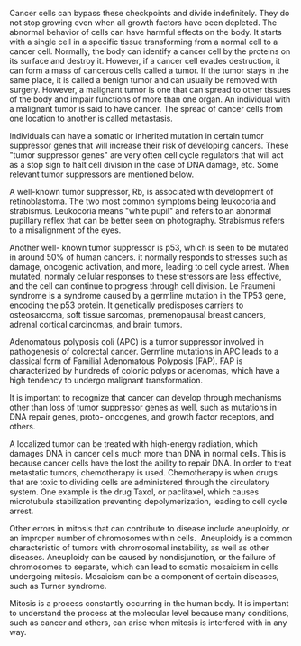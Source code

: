 Cancer cells can bypass these checkpoints and divide indefinitely. They do not stop growing even when all growth factors have been depleted. The abnormal behavior of cells can have harmful effects on the body. It starts with a single cell in a specific tissue transforming from a normal cell to a cancer cell. Normally, the body can identify a cancer cell by the proteins on its surface and destroy it. However, if a cancer cell evades destruction, it can form a mass of cancerous cells called a tumor. If the tumor stays in the same place, it is called a benign tumor and can usually be removed with surgery. However, a malignant tumor is one that can spread to other tissues of the body and impair functions of more than one organ. An individual with a malignant tumor is said to have cancer. The spread of cancer cells from one location to another is called metastasis.

Individuals can have a somatic or inherited mutation in certain tumor suppressor genes that will increase their risk of developing cancers. These "tumor suppressor genes" are very often cell cycle regulators that will act as a stop sign to halt cell division in the case of DNA damage, etc. Some relevant tumor suppressors are mentioned below.

A well-known tumor suppressor, Rb, is associated with development of retinoblastoma. The two most common symptoms being leukocoria and strabismus. Leukocoria means "white pupil" and refers to an abnormal pupillary reflex that can be better seen on photography. Strabismus refers to a misalignment of the eyes.

Another well- known tumor suppressor is p53, which is seen to be mutated in around 50% of human cancers. it normally responds to stresses such as damage, oncogenic activation, and more, leading to cell cycle arrest. When mutated, normaly cellular responses to these stressors are less effective, and the cell can continue to progress through cell division. Le Fraumeni syndrome is a syndrome caused by a germline mutation in the TP53 gene, encoding the p53 protein. It genetically predisposes carriers to osteosarcoma, soft tissue sarcomas, premenopausal breast cancers, adrenal cortical carcinomas, and brain tumors.

Adenomatous polyposis coli (APC) is a tumor suppressor involved in pathogenesis of colorectal cancer. Germline mutations in APC leads to a classical form of Familial Adenomatous Polyposis (FAP). FAP is characterized by hundreds of colonic polyps or adenomas, which have a high tendency to undergo malignant transformation.

It is important to recognize that cancer can develop through mechanisms other than loss of tumor suppressor genes as well, such as mutations in DNA repair genes, proto- oncogenes, and growth factor receptors, and others.

A localized tumor can be treated with high-energy radiation, which damages DNA in cancer cells much more than DNA in normal cells. This is because cancer cells have the lost the ability to repair DNA. In order to treat metastatic tumors, chemotherapy is used. Chemotherapy is when drugs that are toxic to dividing cells are administered through the circulatory system. One example is the drug Taxol, or paclitaxel, which causes microtubule stabilization preventing depolymerization, leading to cell cycle arrest.

Other errors in mitosis that can contribute to disease include aneuploidy, or an improper number of chromosomes within cells.  Aneuploidy is a common characteristic of tumors with chromosomal instability, as well as other diseases. Aneuploidy can be caused by nondisjunction, or the failure of chromosomes to separate, which can lead to somatic mosaicism in cells undergoing mitosis. Mosaicism can be a component of certain diseases, such as Turner syndrome.

Mitosis is a process constantly occurring in the human body. It is important to understand the process at the molecular level because many conditions, such as cancer and others, can arise when mitosis is interfered with in any way.